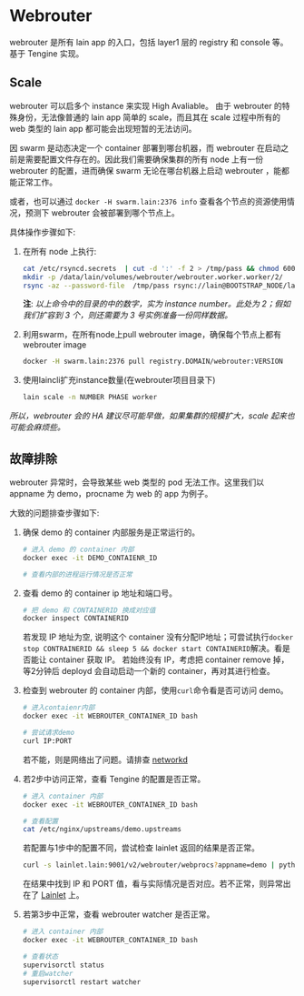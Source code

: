 # Webrouter

webrouter 是所有 lain app 的入口，包括 layer1 层的 registry 和 console 等。基于 Tengine 实现。

## Scale

webrouter 可以启多个 instance 来实现 High Avaliable。 由于 webrouter 的特殊身份，无法像普通的 lain app 简单的 scale，而且其在 scale 过程中所有的 web 类型的 lain app 都可能会出现短暂的无法访问。

因 swarm 是动态决定一个 container 部署到哪台机器，而 webrouter 在启动之前是需要配置文件存在的。因此我们需要确保集群的所有 node 上有一份 webrouter 的配置，进而确保 swarm 无论在哪台机器上启动 webrouter ，能都能正常工作。

或者，也可以通过 `docker -H swarm.lain:2376 info` 查看各个节点的资源使用情况，预测下 webrouter 会被部署到哪个节点上。


具体操作步骤如下:

1. 在所有 node 上执行:
   ```sh
   cat /etc/rsyncd.secrets  | cut -d ':' -f 2 > /tmp/pass && chmod 600 /tmp/pass
   mkdir -p /data/lain/volumes/webrouter/webrouter.worker.worker/2/
   rsync -az --password-file  /tmp/pass rsync://lain@BOOTSTRAP_NODE/lain_volume/webrouter/webrouter.worker.worker/1/ /data/lain/volumes/webrouter/webrouter.worker.worker/2/
   ```
   **注**: *以上命令中的目录的中的数字，实为 instance number。此处为 2；假如我们扩容到 3 个，则还需要为 3 号实例准备一份同样数据。*

2. 利用swarm，在所有node上pull webrouter image，确保每个节点上都有webrouter image
   ```sh
   docker -H swarm.lain:2376 pull registry.DOMAIN/webrouter:VERSION
   ```
3. 使用laincli扩充instance数量(在webrouter项目目录下)
   ```sh
   lain scale -n NUMBER PHASE worker
   ```

*所以，webrouter 会的 HA 建议尽可能早做，如果集群的规模扩大，scale 起来也可能会麻烦些。*

## 故障排除

webrouter 异常时，会导致某些 web 类型的 pod 无法工作。这里我们以 appname 为 demo，procname 为 web 的 app 为例子。

大致的问题排查步骤如下:

1. 确保 demo 的 container 内部服务是正常运行的。
   ```sh
   # 进入 demo 的 container 内部
   docker exec -it DEMO_CONTAIENR_ID

   # 查看内部的进程运行情况是否正常
   ```

2. 查看 demo 的 container ip 地址和端口号。

   ```sh
   # 把 demo 和 CONTAINERID 换成对应值
   docker inspect CONTAINERID
   ```

   若发现 IP 地址为空, 说明这个 container 没有分配IP地址；可尝试执行`docker stop CONTRAINERID && sleep 5 && docker start CONTAINERID`解决。看是否能让 container 获取 IP。
   若始终没有 IP，考虑把 container remove 掉，等2分钟后 deployd 会自动启动一个新的 container，再对其进行检查。

3. 检查到 webrouter 的 container 内部，使用`curl`命令看是否可访问 demo。
   ```sh
   # 进入contaienr内部
   docker exec -it WEBROUTER_CONTAINER_ID bash

   # 尝试请求demo
   curl IP:PORT
   ```
   若不能，则是网络出了问题。请排查 [networkd](networkd.html)

4. 若2步中访问正常，查看 Tengine 的配置是否正常。
   ```sh
   # 进入 container 内部
   docker exec -it WEBROUTER_CONTAINER_ID bash

   # 查看配置
   cat /etc/nginx/upstreams/demo.upstreams
   ```
   若配置与1步中的配置不同，尝试检查 lainlet 返回的结果是否正常。
   ```sh
   curl -s lainlet.lain:9001/v2/webrouter/webprocs?appname=demo | python -m json.tool
   ```
   在结果中找到 IP 和 PORT 值，看与实际情况是否对应。若不正常，则异常出在了 [Lainlet](lainlet.html) 上。

5. 若第3步中正常，查看 webrouter watcher 是否正常。
   ```sh
   # 进入 container 内部
   docker exec -it WEBROUTER_CONTAINER_ID bash

   # 查看状态
   supervisorctl status
   # 重启watcher
   supervisorctl restart watcher
   ```


